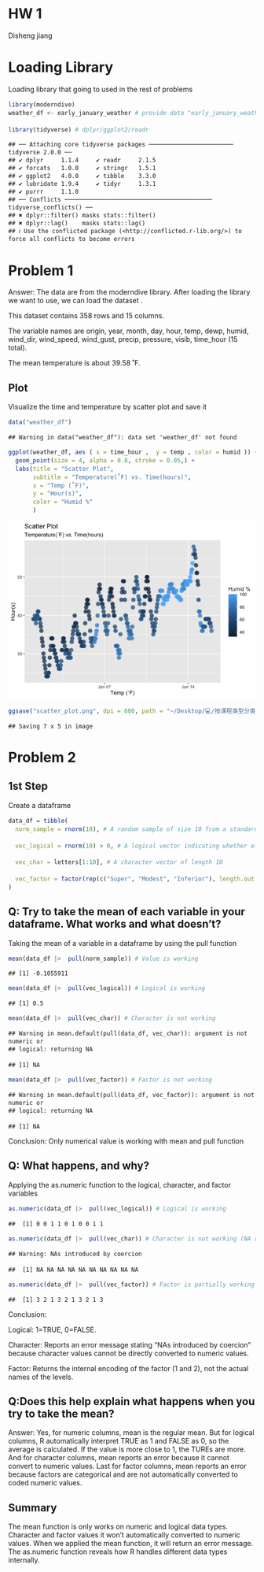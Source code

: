 HW 1
================
Disheng jiang

# Loading Library

Loading library that going to used in the rest of problems

``` r
library(moderndive)  
weather_df <- early_january_weather # provide data "early_january_weather" and rename it

library(tidyverse) # dplyr/ggplot2/readr
```

    ## ── Attaching core tidyverse packages ──────────────────────── tidyverse 2.0.0 ──
    ## ✔ dplyr     1.1.4     ✔ readr     2.1.5
    ## ✔ forcats   1.0.0     ✔ stringr   1.5.1
    ## ✔ ggplot2   4.0.0     ✔ tibble    3.3.0
    ## ✔ lubridate 1.9.4     ✔ tidyr     1.3.1
    ## ✔ purrr     1.1.0     
    ## ── Conflicts ────────────────────────────────────────── tidyverse_conflicts() ──
    ## ✖ dplyr::filter() masks stats::filter()
    ## ✖ dplyr::lag()    masks stats::lag()
    ## ℹ Use the conflicted package (<http://conflicted.r-lib.org/>) to force all conflicts to become errors

# Problem 1

Answer: The data are from the moderndive library. After loading the
library we want to use, we can load the dataset .

This dataset contains 358 rows and 15 columns.

The variable names are origin, year, month, day, hour, temp, dewp,
humid, wind_dir, wind_speed, wind_gust, precip, pressure, visib,
time_hour (15 total).

The mean temperature is about 39.58 ˚F.

## Plot

Visualize the time and temperature by scatter plot and save it

``` r
data("weather_df")
```

    ## Warning in data("weather_df"): data set 'weather_df' not found

``` r
ggplot(weather_df, aes ( x = time_hour ,  y = temp , color = humid )) +
  geom_point(size = 4, alpha = 0.8, stroke = 0.05,) +
  labs(title = "Scatter Plot",
       subtitle = "Temperature(˚F) vs. Time(hours)",
       x = "Temp (˚F)",
       y = "Hour(s)",
       color = "Humid %"
       ) 
```

![](HW-1_files/figure-gfm/unnamed-chunk-2-1.png)<!-- -->

``` r
ggsave("scatter_plot.png", dpi = 600, path = "~/Desktop/💻/按课程类型分类/P8105 Data Science 1/Homeworks/p8105_hw1")
```

    ## Saving 7 x 5 in image

# Problem 2

## 1st Step

Create a dataframe

``` r
data_df = tibble(
  norm_sample = rnorm(10), # A random sample of size 10 from a standard Normal distribution
  
  vec_logical = rnorm(10) > 0, # A logical vector indicating whether elements of the sample are       greater than 0
  
  vec_char = letters[1:10], # A character vector of length 10
  
  vec_factor = factor(rep(c("Super", "Modest", "Inferior"), length.out = 10)) # A factor vector of length 10, with 3   different factor “levels”
)
```

## Q: Try to take the mean of each variable in your dataframe. What works and what doesn’t?

Taking the mean of a variable in a dataframe by using the pull function

``` r
mean(data_df |>  pull(norm_sample)) # Value is working
```

    ## [1] -0.1055911

``` r
mean(data_df |>  pull(vec_logical)) # Logical is working
```

    ## [1] 0.5

``` r
mean(data_df |>  pull(vec_char)) # Character is not working
```

    ## Warning in mean.default(pull(data_df, vec_char)): argument is not numeric or
    ## logical: returning NA

    ## [1] NA

``` r
mean(data_df |>  pull(vec_factor)) # Factor is not working
```

    ## Warning in mean.default(pull(data_df, vec_factor)): argument is not numeric or
    ## logical: returning NA

    ## [1] NA

Conclusion: Only numerical value is working with mean and pull function

## Q: What happens, and why?

Applying the as.numeric function to the logical, character, and factor
variables

``` r
as.numeric(data_df |>  pull(vec_logical)) # Logical is working
```

    ##  [1] 0 0 1 1 0 1 0 0 1 1

``` r
as.numeric(data_df |>  pull(vec_char)) # Character is not working (NA returns)
```

    ## Warning: NAs introduced by coercion

    ##  [1] NA NA NA NA NA NA NA NA NA NA

``` r
as.numeric(data_df |>  pull(vec_factor)) # Factor is partially working (return internal encoding)
```

    ##  [1] 3 2 1 3 2 1 3 2 1 3

Conclusion:

Logical: 1=TRUE, 0=FALSE.

Character: Reports an error message stating “NAs introduced by coercion”
because character values cannot be directly converted to numeric values.

Factor: Returns the internal encoding of the factor (1 and 2), not the
actual names of the levels.

## Q:Does this help explain what happens when you try to take the mean?

Answer: Yes, for numeric columns, mean is the regular mean. But for
logical columns, R automatically interpret TRUE as 1 and FALSE as 0, so
the average is calculated. If the value is more close to 1, the TUREs
are more. And for character columns, mean reports an error because it
cannot convert to numeric values. Last for factor columns, mean reports
an error because factors are categorical and are not automatically
converted to coded numeric values.

## Summary

The mean function is only works on numeric and logical data types.
Character and factor values it won’t automatically converted to numeric
values. When we applied the mean function, it will return an error
message. The as.numeric function reveals how R handles different data
types internally.
